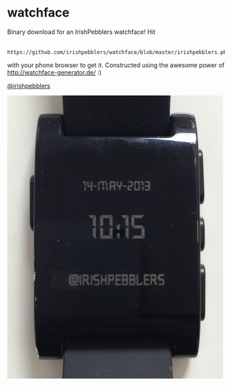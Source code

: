 watchface
=========

Binary download for an IrishPebblers watchface! Hit 

```
  https://github.com/irishpebblers/watchface/blob/master/irishpebblers.pbw
```

with your phone browser to get it. Constructed using the awesome power of http://watchface-generator.de/ :)

[@irishpebblers](http://twitter.com/irishpebblers)

![IrishPebblers watchface](/watchface.png)
